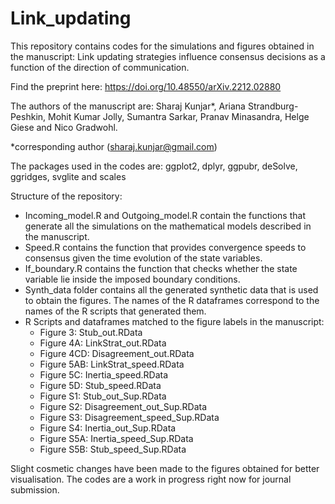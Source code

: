 # Link_updating
This repository contains codes for the simulations and figures obtained in the manuscript: Link updating strategies influence consensus decisions as a function of the direction of communication. 

Find the preprint here: https://doi.org/10.48550/arXiv.2212.02880

The authors of the manuscript are: Sharaj Kunjar*, Ariana Strandburg-Peshkin, Mohit Kumar Jolly, Sumantra Sarkar, Pranav Minasandra, Helge Giese and Nico Gradwohl.

*corresponding author (sharaj.kunjar@gmail.com)

The packages used in the codes are: ggplot2, dplyr, ggpubr, deSolve, ggridges, svglite and scales

Structure of the repository:
* Incoming_model.R and Outgoing_model.R contain the functions that generate all the simulations on the mathematical models described in the manuscript.
* Speed.R contains the function that provides convergence speeds to consensus given the time evolution of the state variables.
* If_boundary.R contains the function that checks whether the state variable lie inside the imposed boundary conditions.
* Synth_data folder contains all the generated synthetic data that is used to obtain the figures. The names of the R dataframes correspond to the names of the R scripts that generated them.
* R Scripts and dataframes matched to the figure labels in the manuscript:
  * Figure 3: Stub_out.RData
  - Figure 4A: LinkStrat_out.RData
  - Figure 4CD: Disagreement_out.RData
  - Figure 5AB: LinkStrat_speed.RData
  - Figure 5C: Inertia_speed.RData
  - Figure 5D: Stub_speed.RData
  - Figure S1: Stub_out_Sup.RData
  - Figure S2: Disagreement_out_Sup.RData
  - Figure S3: Disagreement_speed_Sup.RData
  - Figure S4: Inertia_out_Sup.RData
  - Figure S5A: Inertia_speed_Sup.RData
  - Figure S5B: Stub_speed_Sup.RData

Slight cosmetic changes have been made to the figures obtained for better visualisation. The codes are a work in progress right now for journal submission.
